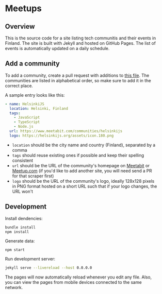 # Meetups

## Overview

This is the source code for a site listing tech communitis and their events in Finland. The site is built with Jekyll and hosted on GitHub Pages. The list of events is automatically updated on a daily schedule.

## Add a community

To add a community, create a pull request with additions to [this file](_data/input.yml). The communities are listed in alphabetical order, so make sure to add it in the correct place.

A sample entry looks like this:

```yaml
- name: HelsinkiJS
  location: Helsinki, Finland
  tags:
    - JavaScript
    - TypeScript
    - Node.js
  url: https://www.meetabit.com/communities/helsinkijs
  logo: https://helsinkijs.org/assets/icon.180.png
```

- `location` should be the city name and country (Finland), separated by a comma
- `tags` should reuse existing ones if possible and keep their spelling consistent
- `url` should be the URL of the community's homepage on [Meetabit](https://www.meetabit.com/) or [Meetup.com](https://www.meetup.com/) (if you'd like to add another site, you will need send a PR for that scraper first)
- `logo` should be the URL of the community's logo, ideally 128x128 pixels in PNG format hosted on a short URL such that if your logo changes, the URL won't

## Development

Install dendencies:

```bash
bundle install
npm install
```

Generate data:

```
npm start
```

Run development server:

```bash
jekyll serve --livereload --host 0.0.0.0
```

The pages will now automatically reload whenever you edit any file. Also, you can view the pages from mobile devices connected to the same network.
